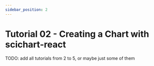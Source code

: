 ```yaml
---
sidebar_position: 2
---
```


# Tutorial 02 - Creating a Chart with scichart-react

TODO: add all tutorials from 2 to 5, or maybe just some of them